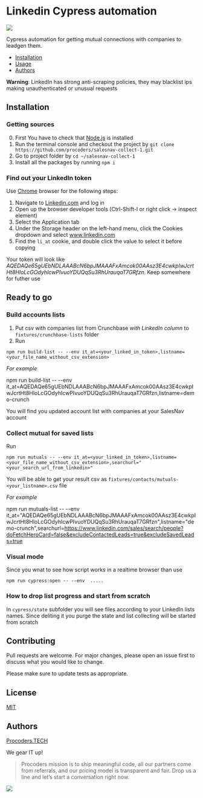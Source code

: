 
# Linkedin Cypress automation

[![](https://www.procoders.tech/art/pro-powered.png)](http://procoders.tech/)

Cypress automation for getting mutual connections with companies to leadgen them.

- [Installation](#installation)
- [Usage](#ready-to-go)
- [Authors](#authors)

**Warning**: LinkedIn has strong anti-scraping policies, they may blacklist ips making unauthenticated or unusual requests


## Installation

### Getting sources
0. First You have to check that [Node.js](https://nodejs.org/en/download) is installed
1. Run the terminal console and checkout the project by  `git clone https://github.com/procoders/salesnav-collect-1.git`
1. Go to project folder by `cd ~/salesnav-collect-1` 
2. Install all the packages by running `npm i` 

### Find out your LinkedIn token

Use [Chrome](https://www.google.com/intl/en/chrome/) browser for the following steps:

1. Navigate to [Linkedin.com](https://www.linkedin.com/feed/) and log in
2. Open up the browser developer tools (Ctrl-Shift-I or right click -> inspect element)
3. Select the Application tab
4. Under the Storage header on the left-hand menu, click the Cookies dropdown and select www.linkedin.com
5. Find the `li_at` cookie, and double click the value to select it before copying

Your token will look like *AQEDAQe65gUEbNDLAAABcN6bpJMAAAFxAmcok00AAsz3E4cwkpIwJcrtHt8HloLcGOdyhIcwPIvuoYDUQqSu3RhUrauqaT7GRfzn*. Keep somewhere for futher use

## Ready to go

### Build accounts lists

1. Put csv with companies list from Crunchbase *with LinkedIn column* to `fixtures/crunchbase-lists` folder
2. Run 

```
npm run build-list -- --env it_at=<your_linked_in_token>,listname=<your_file_name_without_csv_extension>
```

*For example*

npm run build-list -- --env it_at=AQEDAQe65gUEbNDLAAABcN6bpJMAAAFxAmcok00AAsz3E4cwkpIwJcrtHt8HloLcGOdyhIcwPIvuoYDUQqSu3RhUrauqaT7GRfzn,listname=demo-crunch

You will find you updated account list with companies at your SalesNav account

### Collect mutual for saved lists

Run 
```
npm run mutuals -- --env it_at=<your_linked_in_token>,listname=<your_file_name_without_csv_extension>,searchurl="<your_search_url_from_linkedin>"
```

You will be able to get your result csv as `fixtures/contacts/mutuals-<your_listname>.csv` file


*For example*


npm run mutuals-list -- --env  it_at="AQEDAQe65gUEbNDLAAABcN6bpJMAAAFxAmcok00AAsz3E4cwkpIwJcrtHt8HloLcGOdyhIcwPIvuoYDUQqSu3RhUrauqaT7GRfzn",listname="demo-crunch",searchurl=https://www.linkedin.com/sales/search/people?doFetchHeroCard=false&excludeContactedLeads=true&excludeSavedLeads=true


### Visual mode 

Since you wnat to see how script works in a realtime browser than use 
```
npm run cypress:open -- --env  .....
```

### How to drop list progress and start from scratch

In `cypress/state` subfolder you will see files according to your LinkedIn lists names. Since deliting it you purge the state and list collecting will be started from scratch


## Contributing
Pull requests are welcome. For major changes, please open an issue first to discuss what you would like to change.

Please make sure to update tests as appropriate.

## License
[MIT](https://choosealicense.com/licenses/mit/)

## Authors

[Procoders.TECH](https://procoders.tech)

We gear IT up!

> Procoders mission is to ship meaningful code, all our partners come from referrals, and our pricing model is transparent and fair. Drop us a line and let’s start a conversation right now. 

[![](https://www.procoders.tech/art/pro-powered.png)](http://procoders.tech/)
